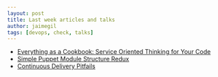 ```yaml
---
layout: post
title: Last week articles and talks
author: jaimegil
tags: [devops, check, talks]
---
```


* [Everything as a Cookbook: Service Oriented Thinking for Your Code](https://www.youtube.com/watch?v=bzmxKwWrLCM)
* [Simple Puppet Module Structure Redux](http://www.devco.net/archives/2012/12/13/simple-puppet-module-structure-redux.php)
* [Continuous Delivery Pitfails](http://java.dzone.com/articles/continuous-delivery-pitfalls)
